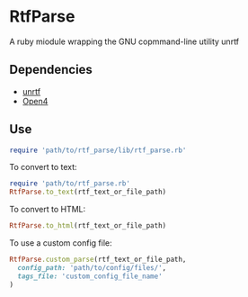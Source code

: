 # RtfParse
A ruby miodule wrapping the GNU copmmand-line utility unrtf

## Dependencies
- [unrtf](https://www.gnu.org/software/unrtf/)
- [Open4](https://github.com/ahoward/open4)

## Use

```ruby
require 'path/to/rtf_parse/lib/rtf_parse.rb'
```

To convert to text:

```ruby
require 'path/to/rtf_parse.rb'
RtfParse.to_text(rtf_text_or_file_path)
```

To convert to HTML:

```ruby
RtfParse.to_html(rtf_text_or_file_path)
```

To use a custom config file:

```ruby
RtfParse.custom_parse(rtf_text_or_file_path,
  config_path: 'path/to/config/files/',
  tags_file: 'custom_config_file_name'
)
```
